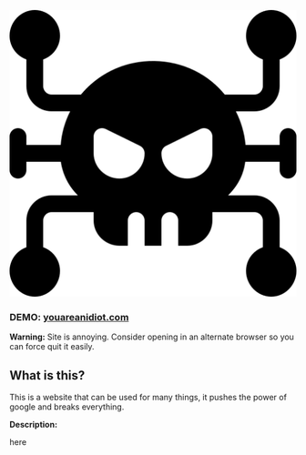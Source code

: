[![The Idiot You Are – The Power of the Web Platform](virus.jpg)](https://noahninja100.github.io/)

### DEMO: [youareanidiot.com](https://noahninja100.github.io)

**Warning:** Site is annoying. Consider opening in an alternate browser so you can force quit it easily.

## What is this?

This is a website that can be used for many things, it pushes the power of google and breaks everything.

**Description:**

here

